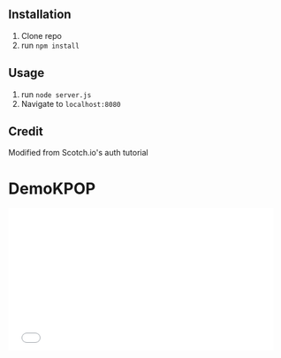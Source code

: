 ## Installation

1. Clone repo
2. run `npm install`

## Usage

1. run `node server.js`
2. Navigate to `localhost:8080`

## Credit

Modified from Scotch.io's auth tutorial
# DemoKPOP

<iframe src="./assets/img/giphy.gif" width="480" height="258" frameBorder="0" class="giphy-embed" allowFullScreen></iframe>

